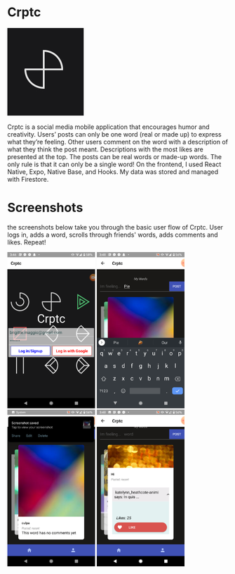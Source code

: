 # Crptc

![crptc logo](assets/crptc-icon-cr.jpg)

Crptc is a social media mobile application that encourages humor and creativity. Users’ posts can only be one word (real or made up) to express what they’re feeling. Other users comment on the word with a description of what they think the post meant. Descriptions with the most likes are presented at the top. The posts can be real words or made-up words. The only rule is that it can only be a single word! On the frontend, I used React Native, Expo, Native Base, and Hooks. My data was stored and managed with Firestore.

# Screenshots

the screenshots below take you through the basic user flow of Crptc.  User logs in, adds a word, scrolls through friends' words, adds comments and likes.  Repeat!

<img src="assets/sc1.png" height= "auto" width="200"/> <img src="assets/sc2.png" height= "auto" width="200"/> <img src="assets/sc3.png" height= "auto" width="200"/> <img src="assets/sc4.png" height= "auto" width="200"/>





